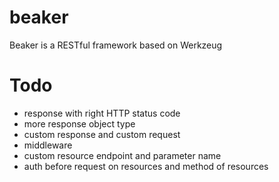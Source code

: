 # beaker
Beaker is a RESTful framework based on Werkzeug

# Todo

* response with right HTTP status code
* more response object type
* custom response and custom request
* middleware
* custom resource endpoint and parameter name
* auth before request on resources and method of resources